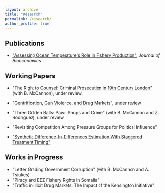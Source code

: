 ```yaml
---
layout: archive
title: "Research"
permalink: /research/
author_profile: true
---
```


## Publications 
- ["Assessing Ocean Temperature's Role in Fishery Production"](https://link.springer.com/epdf/10.1007/s10818-021-09311-1?sharing_token=gWznIDUC8ZpcNztdM3sg2fe4RwlQNchNByi7wbcMAY59LqNeAGkLBM-G7cpsNdG9k4HQjDrKVYpCKm1H8qHLvPrd9jmdqGEOIr3F8kiBA2FeAmlWcSvThY8rauPeWUoEJRJ-f0SKl9P5ciEMR6UGsl7KZzZEKfxuaQXraPoUF1I%3D),  <i>Journal of Bioeconomics</i> 

 
## Working Papers
- ["The Right to Counsel: Criminal Prosecution in 19th Century London"](https://papers.ssrn.com/sol3/papers.cfm?abstract_id=4006013)(with B. McCannon), under review.


- ["Gentrification, Gun Violence, and Drug Markets"](https://papers.ssrn.com/sol3/papers.cfm?abstract_id=3930763), under review

  
- "Three Golden Balls: Pawn Shops and Crime" (with B. McCannon and Z. Rodriguez), under review

- "Revisiting Competition Among Pressure Groups for Political Influence"

- ["Synthetic Difference-In-Differences Estimation With Staggered Treatment Timing"](https://papers.ssrn.com/sol3/papers.cfm?abstract_id=4015931)

  
## Works in Progress
- "Letter Grading Government Corruption" (with B. McCannon and A. Tsiukes)
- "Piracy and EEZ Fishery Rights in Somalia"
- "Traffic in Illicit Drug Markets: The Impact of the Kensington Initiative"




